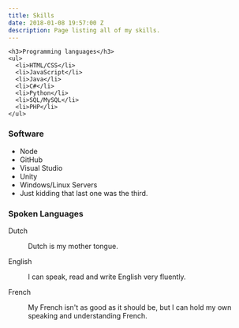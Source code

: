 ```yaml
---
title: Skills
date: 2018-01-08 19:57:00 Z
description: Page listing all of my skills.
---
```


<div class="row">
  <div class="6u 12u$(small)">

    <h3>Programming languages</h3>
    <ul>
      <li>HTML/CSS</li>
      <li>JavaScript</li>
      <li>Java</li>
      <li>C#</li>
      <li>Python</li>
      <li>SQL/MySQL</li>
      <li>PHP</li>
    </ul>
  </div>

  <div class="6u$ 12u$(small)">
    <h3>Software</h3>
    <ul>
      <li>Node</li>
      <li>GitHub</li>
      <li>Visual Studio</li>
      <li>Unity</li>
      <li>Windows/Linux Servers</li>
      <li>Just kidding that last one was the third.</li>
    </ul>
  </div>

  <h3>Spoken Languages</h3>
	<dl>
		<dt>Dutch</dt>
		<dd>
			<p>Dutch is my mother tongue.</p>
		</dd>
		<dt>English</dt>
		<dd>
			<p>I can speak, read and write English very fluently.</p>
		</dd>
		<dt>French</dt>
		<dd>
			<p>My French isn't as good as it should be, but I can hold my own speaking and understanding French.</p>
		</dd>
	</dl>
</div>
